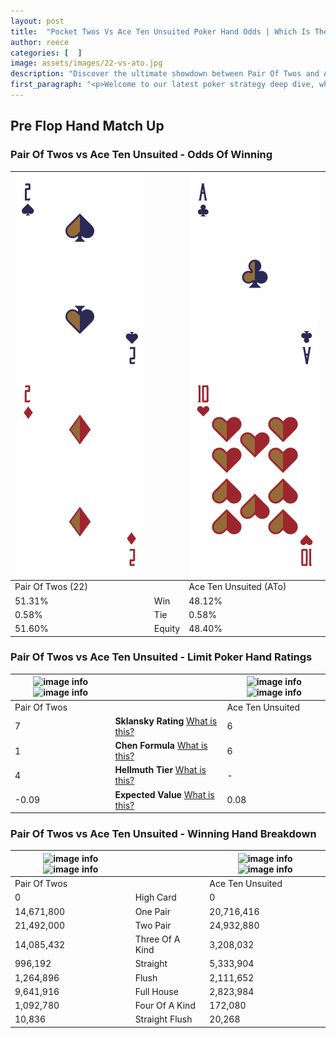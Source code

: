 ```yaml
---
layout: post
title:  "Pocket Twos Vs Ace Ten Unsuited Poker Hand Odds | Which Is The Better Hand In Poker? A Complete Guide"
author: reece
categories: [  ]
image: assets/images/22-vs-ato.jpg
description: "Discover the ultimate showdown between Pair Of Twos and Ace Ten Unsuited in poker! Uncover the odds, strategies, and scenarios where one hand triumphs over the other. Get ready to up your poker game with this thrilling analysis."
first_paragraph: "<p>Welcome to our latest poker strategy deep dive, where we're pitting two distinct hands against each other in a high-stakes showdown: Pair Of Twos vs Ace Ten Unsuited.</p><p>In the dynamic world of poker, every decision counts, and knowing which hand holds the upper hand is key to your success at the table.</p><p>In this article, we'll dissect these two hands, explore the scenarios where one dominates the other, and equip you with the knowledge to make strategic choices that can tip the odds in your favor.</p><p>Get ready to unravel the intriguing dynamics of these poker hands and elevate your game to new heights.</p>"
---
```




[comment]: # (sp0)

## Pre Flop Hand Match Up

<div class="table hand-ratings" markdown="1"> 



### Pair Of Twos vs Ace Ten Unsuited - Odds Of Winning


    
| ![image info](assets/images/hand1/2.png) ![image info](assets/images/hand1/2o.png) |  | ![image info](assets/images/hand2/a.png) ![image info](assets/images/hand2/to.png) |
| -------- | -------- | -------- |
| Pair Of Twos (22) |  | Ace Ten Unsuited (ATo) |
| 51.31% | Win | 48.12% |
| 0.58% | Tie | 0.58% |
| 51.60% | Equity | 48.40% |




[comment]: # (sp1)



### Pair Of Twos vs Ace Ten Unsuited - Limit Poker Hand Ratings


    
| ![image info](https://www.riverpairs.com/assets/images/hand1/2.png) ![image info](https://www.riverpairs.com/assets/images/hand1/2o.png) |  | ![image info](https://www.riverpairs.com/assets/images/hand2/a.png) ![image info](https://www.riverpairs.com/assets/images/hand2/to.png) |
| -------- | -------- | -------- |
| Pair Of Twos |  | Ace Ten Unsuited |
| 7 | **Sklansky Rating** [What is this?](/sklansky-rating-explained) | 6 |
| 1 | **Chen Formula** [What is this?](/chen-formula-explained) | 6 |
| 4 | **Hellmuth Tier** [What is this?](/Hellmuth-tier-explained) | - |
| -0.09 | **Expected Value** [What is this?](/expected-value-explained) | 0.08 |




[comment]: # (sp2)



### Pair Of Twos vs Ace Ten Unsuited - Winning Hand Breakdown


    
| ![image info](https://www.riverpairs.com/assets/images/hand1/2.png) ![image info](https://www.riverpairs.com/assets/images/hand1/2o.png) |  | ![image info](https://www.riverpairs.com/assets/images/hand2/a.png) ![image info](https://www.riverpairs.com/assets/images/hand2/to.png) |
| -------- | -------- | -------- |
| Pair Of Twos |  | Ace Ten Unsuited |
| 0 | High Card | 0 |
| 14,671,800 | One Pair | 20,716,416 |
| 21,492,000 | Two Pair | 24,932,880 |
| 14,085,432 | Three Of A Kind | 3,208,032 |
| 996,192 | Straight | 5,333,904 |
| 1,264,896 | Flush | 2,111,652 |
| 9,641,916 | Full House | 2,823,984 |
| 1,092,780 | Four Of A Kind | 172,080 |
| 10,836 | Straight Flush | 20,268 |




[comment]: # (sp3)



</div>

[comment]: # (sp4)



[comment]: # (sp5)

